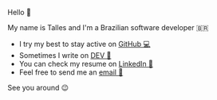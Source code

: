 Hello 👋

My name is Talles and I'm a Brazilian software developer 🇧🇷

* I try my best to stay active on [GitHub 💻](https://github.com/tallesl)
* Sometimes I write on [DEV 📄](https://dev.to/tallesl)
* You can check my resume on [LinkedIn 📄](https://www.linkedin.com/in/talles)
* Feel free to send me an [email 📧](mailto:talleslasmar@gmail.com)

See you around 😉
